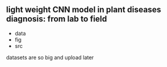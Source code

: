 ## light weight CNN model  in plant diseases diagnosis: from lab to field 

- data
- fig
- src

datasets are so big and upload later

